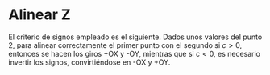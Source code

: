 # Alinear Z
El criterio de signos empleado es el siguiente. Dados unos valores del punto 2, para alinear correctamente el primer punto con el segundo si $c>0$, entonces se hacen los giros +OX y -OY, mientras que si $c<0$, es necesario invertir los signos, convirtiéndose en -OX y +OY.

